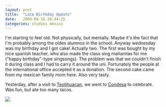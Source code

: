 ```yaml
---
layout: post
title:  "Late Birthday Update"
date:   2009-08-16 20:44:25 
categories: studies méxico 
---
```

I'm starting to feel old. Not physically, but mentally. Maybe it's the fact that I'm probably among the oldes alumnos in the school. Anyway wednesday was my birthday and I got cake! Actually two. The first was bought by my nice spanish teacher, who also made the class sing mañanitas for me ("happy birthday"-type singsongs). The problem was that we couldn't finish it during class and I had to carry it around the uni. Fortunately the people at the international office accepted it as a donation. The second cake came from my mexican family mom here. Also very tasty.

Yesterday, after a visit to [Teotihuacan](http://en.wikipedia.org/wiki/Teotihuacan), we went to [Condesa](http://en.wikipedia.org/wiki/Condesa) to celebrate. Was fun, but ate too many tacos.

<img src=39c2e03a698ba8697347f2f8cffa3e23.jpg />
